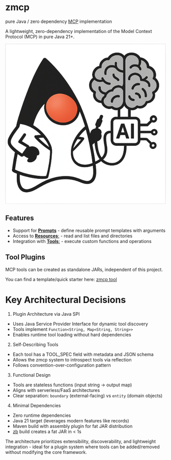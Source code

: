 # zmcp
pure Java / zero dependency [MCP](https://modelcontextprotocol.io) implementation

A lightweight, zero-dependency implementation of the Model Context Protocol (MCP) in pure Java 21+.

![MCP Duke](mcpduke.png)


## Features

- Support for [**Prompts**](https://modelcontextprotocol.io/specification/2025-06-18/server/prompts) - define reusable prompt templates with arguments
- Access to [**Resources**:](https://modelcontextprotocol.io/specification/2025-06-18/server/resources) - read and list files and directories
- Integration with [**Tools**:](https://modelcontextprotocol.io/specification/2025-06-18/server/tools) - execute custom functions and operations

## Tool Plugins

MCP tools can be created as standalone JARs, independent of this project. 

You can find a template/quick starter here: [zmcp tool](https://github.com/adamBien/zmcp-tool)

# Key Architectural Decisions

  1. Plugin Architecture via Java SPI

  - Uses Java Service Provider Interface for dynamic tool discovery
  - Tools implement `Function<String, Map<String, String>>`
  - Enables runtime tool loading without hard dependencies

  2. Self-Describing Tools

  - Each tool has a TOOL_SPEC field with metadata and JSON schema
  - Allows the zmcp system to introspect tools via reflection
  - Follows convention-over-configuration pattern

  3. Functional Design

  - Tools are stateless functions (input string → output map)
  - Aligns with serverless/FaaS architectures
  - Clear separation: `boundary` (external-facing) vs `entity` (domain objects)

  4. Minimal Dependencies

  - Zero runtime dependencies
  - Java 21 target (leverages modern features like records)
  - Maven build with assembly plugin for fat JAR distribution
  - [zb](https://github.com/adamBien/zb) build creates a fat JAR in < 1s

  The architecture prioritizes extensibility, discoverability, and
  lightweight integration - ideal for a plugin system where tools can be
  added/removed without modifying the core framework.
